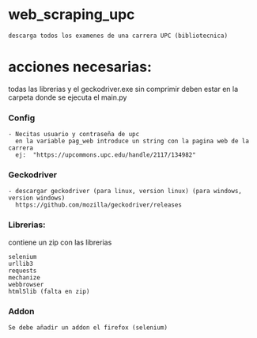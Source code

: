 # web_scraping_upc

    descarga todos los examenes de una carrera UPC (bibliotecnica)
 
# acciones necesarias:

  todas las librerias y el geckodriver.exe sin comprimir deben estar en la carpeta donde se ejecuta el main.py
  
### Config

    - Necitas usuario y contraseña de upc
      en la variable pag_web introduce un string con la pagina web de la carrera
      ej:  "https://upcommons.upc.edu/handle/2117/134982"
      
### Geckodriver
    - descargar geckodriver (para linux, version linux) (para windows, version windows)
      https://github.com/mozilla/geckodriver/releases
     
### Librerias:

 contiene un zip con las librerias
 
    selenium
    urllib3
    requests
    mechanize
    webbrowser
    html5lib (falta en zip)
  
### Addon

    Se debe añadir un addon el firefox (selenium)
